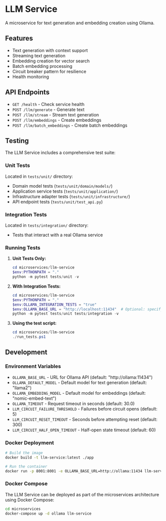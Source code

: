 # LLM Service

A microservice for text generation and embedding creation using Ollama.

## Features

- Text generation with context support
- Streaming text generation
- Embedding creation for vector search
- Batch embedding processing
- Circuit breaker pattern for resilience
- Health monitoring

## API Endpoints

- `GET /health` - Check service health
- `POST /llm/generate` - Generate text
- `POST /llm/stream` - Stream text generation
- `POST /llm/embeddings` - Create embeddings
- `POST /llm/batch_embeddings` - Create batch embeddings

## Testing

The LLM Service includes a comprehensive test suite:

### Unit Tests

Located in `tests/unit/` directory:
- Domain model tests (`tests/unit/domain/models/`)
- Application service tests (`tests/unit/application/`)
- Infrastructure adapter tests (`tests/unit/infrastructure/`)
- API endpoint tests (`tests/unit/test_api.py`)

### Integration Tests

Located in `tests/integration/` directory:
- Tests that interact with a real Ollama service

### Running Tests

1. **Unit Tests Only:**
   ```powershell
   cd microservices/llm-service
   $env:PYTHONPATH = "."
   python -m pytest tests/unit -v
   ```

2. **With Integration Tests:**
   ```powershell
   cd microservices/llm-service
   $env:PYTHONPATH = "."
   $env:OLLAMA_INTEGRATION_TESTS = "true"
   $env:OLLAMA_BASE_URL = "http://localhost:11434"  # Optional: specify Ollama URL
   python -m pytest tests/unit tests/integration -v
   ```

3. **Using the test script:**
   ```powershell
   cd microservices/llm-service
   ./run_tests.ps1
   ```

## Development

### Environment Variables

- `OLLAMA_BASE_URL` - URL for Ollama API (default: "http://ollama:11434")
- `OLLAMA_DEFAULT_MODEL` - Default model for text generation (default: "llama2")
- `OLLAMA_EMBEDDING_MODEL` - Default model for embeddings (default: "nomic-embed-text")
- `OLLAMA_TIMEOUT` - Request timeout in seconds (default: 30.0)
- `LLM_CIRCUIT_FAILURE_THRESHOLD` - Failures before circuit opens (default: 5)
- `LLM_CIRCUIT_RESET_TIMEOUT` - Seconds before attempting reset (default: 300)
- `LLM_CIRCUIT_HALF_OPEN_TIMEOUT` - Half-open state timeout (default: 60)

### Docker Deployment

```bash
# Build the image
docker build -t llm-service:latest ./app

# Run the container
docker run -p 8001:8001 -e OLLAMA_BASE_URL=http://ollama:11434 llm-service:latest
```

### Docker Compose

The LLM Service can be deployed as part of the microservices architecture using Docker Compose:

```bash
cd microservices
docker-compose up -d ollama llm-service
```

